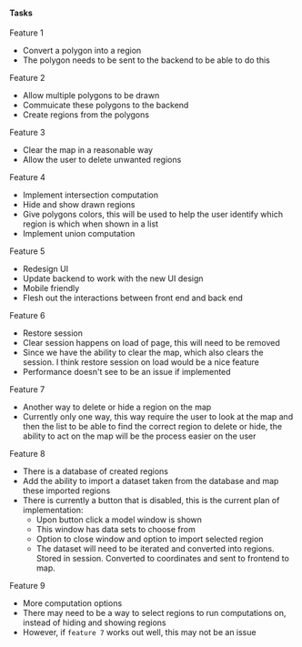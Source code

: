 #### Tasks
Feature 1
  * Convert a polygon into a region
  * The polygon needs to be sent to the backend to be able to do this

Feature 2
  * Allow multiple polygons to be drawn
  * Commuicate these polygons to the backend
  * Create regions from the polygons

Feature 3
  * Clear the map in a reasonable way
  * Allow the user to delete unwanted regions

Feature 4 
  * Implement intersection computation
  * Hide and show drawn regions
  * Give polygons colors, this will be used to help the user identify which region is which when shown in a list
  * Implement union computation

Feature 5
  * Redesign UI
  * Update backend to work with the new UI design
  * Mobile friendly
  * Flesh out the interactions between front end and back end

Feature 6
  * Restore session
  * Clear session happens on load of page, this will need to be removed
  * Since we have the ability to clear the map, which also clears the session. I think restore session on load would be a nice feature
  * Performance doesn't see to be an issue if implemented

Feature 7
  * Another way to delete or hide a region on the map
  * Currently only one way, this way require the user to look at the map and then the list to be able to find the correct region to delete or hide, the ability to act on the map will be the process easier on the user

Feature 8
  * There is a database of created regions
  * Add the ability to import a dataset taken from the database and map these imported regions
  * There is currently a button that is disabled, this is the current plan of implementation:
    * Upon button click a model window is shown
    * This window has data sets to choose from
    * Option to close window and option to import selected region
    * The dataset will need to be iterated and converted into regions. Stored in session. Converted to coordinates and sent to frontend to map.

Feature 9
  * More computation options
  * There may need to be a way to select regions to run computations on, instead of hiding and showing regions
  * However, if `feature 7` works out well, this may not be an issue
